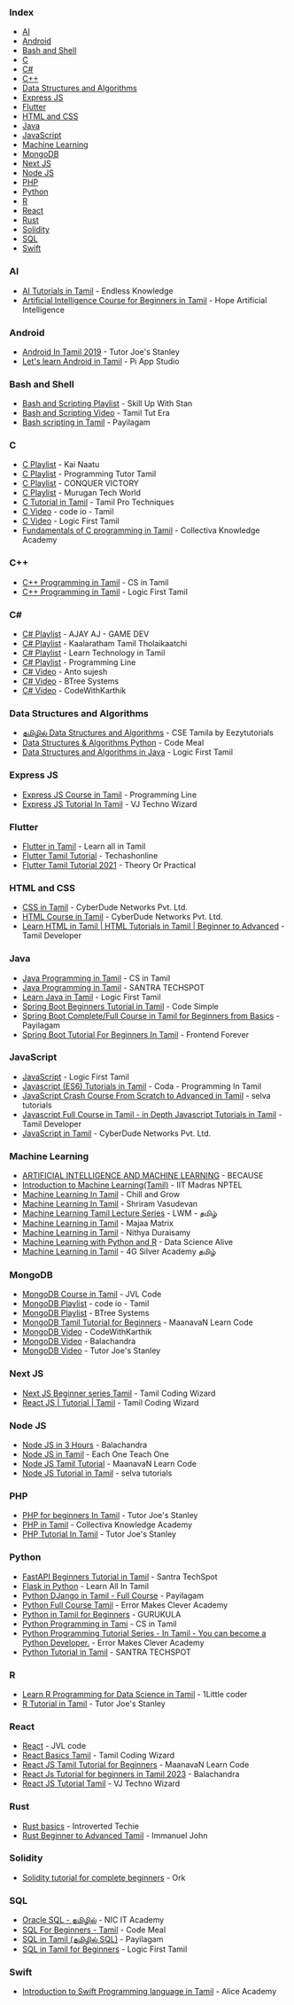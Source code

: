 ### Index

* [AI](#ai)
* [Android](#android)
* [Bash and Shell](#bash-and-shell)
* [C](#c)
* [C#](#csharp)
* [C++](#cpp)
* [Data Structures and Algorithms](#dsa)
* [Express JS](#express-js)
* [Flutter](#flutter)
* [HTML and CSS](#html-and-css)
* [Java](#java)
* [JavaScript](#javascript)
* [Machine Learning](#machine-learning)
* [MongoDB](#mongodb)
* [Next JS](#next-js)
* [Node JS](#node-js)
* [PHP](#php)
* [Python](#python)
* [R](#r)
* [React](#react)
* [Rust](#rust)
* [Solidity](#solidity)
* [SQL](#sql)
* [Swift](#swift)


### AI

* [AI Tutorials in Tamil](https://www.youtube.com/playlist?list=PLLHRrAfRqTbPbodOKyV6QeEOMx8KaBiSm) - Endless Knowledge
* [Artificial Intelligence Course for Beginners in Tamil](https://www.youtube.com/playlist?list=PLMn73l82HB5B9oMtKeAexWVdXLRL_BChV) - Hope Artificial Intelligence


### Android

* [Android In Tamil 2019](https://youtube.com/playlist?list=PL4unWLKFsZfcGBja19mrwodNm6AyzZk2B) - Tutor Joe's Stanley
* [Let's learn Android in Tamil](https://youtube.com/playlist?list=PL8u30_s78ZuE9YFjj9mv7ZP-Cp_tiG7JQ) - Pi App Studio


### Bash and Shell

* [Bash and Scripting Playlist](https://www.youtube.com/playlist?list=PLe61-EtQTlGsMT6fLm0ONaAycUuNK1TeF) - Skill Up With Stan
* [Bash and Scripting Video](https://www.youtube.com/watch?v=7vvigzYvapA) - Tamil Tut Era
* [Bash scripting in Tamil](https://youtube.com/playlist?list=PLgWpUXNR_WCeWiXmsYf5HUe7E4I29zTJr) - Payilagam


### C

* [C Playlist](https://www.youtube.com/playlist?list=PLAJng2Pkr-8wB0CcJ73mrCrE96FrB_XHO) - Kai Naatu
* [C Playlist](https://www.youtube.com/playlist?list=PL1BEqtXLfK1o2xyxLO95R6Fo9PV7mGoXf) - Programming Tutor Tamil
* [C Playlist](https://www.youtube.com/playlist?list=PL2j991kByVOVKWsOxB-CQV-nISLn9ZcvV) - CONQUER VICTORY
* [C Playlist](https://www.youtube.com/playlist?list=PLwheXbz_XBtlRkGvQVJ34RkDl5mg1ndND) - Murugan Tech World
* [C Tutorial in Tamil](https://youtube.com/playlist?list=PLBQXOA5OR76rq-sU8mNsUmj2Z9kQXz7oD) - Tamil Pro Techniques
* [C Video](https://www.youtube.com/watch?v=fmSnLiAv-zc) - code io - Tamil
* [C Video](https://www.youtube.com/watch?v=JAy56OH58Y4) - Logic First Tamil
* [Fundamentals of C programming in Tamil](https://youtube.com/playlist?list=PLmjuBlzAWCzxTdRxTtMSj1NFe_GvFlvFw) - Collectiva Knowledge Academy


### <a id="cpp"></a>C++

* [C++ Programming in Tamil](https://youtube.com/playlist?list=PLWbtDrDnmTHBPD-Dt5BJi7iP11x6UvgU0) - CS in Tamil
* [C++ Programming in Tamil](https://www.youtube.com/playlist?list=PLYM2_EX_xVvUppW1kS91ZNEI20k1V1liI) - Logic First Tamil

### <a id="csharp"></a>C#

* [C# Playlist](https://www.youtube.com/playlist?list=PLvRASKtKbYeRV8GGS-Xxu0hQJOW4Yxviq) - AJAY AJ - GAME DEV
* [C# Playlist](https://www.youtube.com/playlist?list=PLiHeZHTmVuddLE9IW6vqUqwr12U1WzK3g) - Kaalaratham Tamil Tholaikaatchi
* [C# Playlist](https://www.youtube.com/playlist?list=PLjuPgqaza-gpvva4T9FxIxO7Iyqk4sKTU) - Learn Technology in Tamil
* [C# Playlist](https://www.youtube.com/playlist?list=PLN00Qh4gtjNv_MSn3_Nl6GqGYxyd_LIQM) - Programming Line
* [C# Video](https://www.youtube.com/watch?v=wEv8QiCyeSE) - Anto sujesh
* [C# Video](https://www.youtube.com/watch?v=74b1tdaf5MM&t=16s) - BTree Systems
* [C# Video](https://www.youtube.com/watch?v=ciFCKxjuirM) - CodeWithKarthik

### <a id="dsa"></a>Data Structures and Algorithms

* [தமிழில் Data Structures and Algorithms](https://youtube.com/playlist?list=PL_UqaR55i1797oG0BL0wtxdPpa_NYNFLz) - CSE Tamila by Eezytutorials
* [Data Structures & Algorithms Python](https://www.youtube.com/playlist?list=PLVkDztYhxUGH9AubH9hLy_JYam8EZ9VKs) - Code Meal
* [Data Structures and Algorithms in Java](https://www.youtube.com/playlist?list=PLYM2_EX_xVvX7_AmNY-Deacp3rT3MIXnE) - Logic First Tamil


### Express JS

* [Express JS Course in Tamil](https://youtube.com/playlist?list=PLN00Qh4gtjNtwr6Syq7eKDTmd-fKQPEiO&si=wMFg55V0T1ztHesh) - Programming Line
* [Express JS Tutorial In Tamil](https://youtube.com/playlist?list=PLtMr2pEysMV6ArKDOGVmjQxjW-RcdxFHE&si=CR4PI0sjOcAUnXut) - VJ Techno Wizard


### Flutter

* [Flutter in Tamil](https://www.youtube.com/playlist?list=PLBngtsPyn30HYEkmqIqZwvLl0c8zWqCtx) - Learn all in Tamil
* [Flutter Tamil Tutorial](https://www.youtube.com/playlist?list=PL_hkki6Usyn4krz6wexRj1baFE-TWKVMb) - Techashonline
* [Flutter Tamil Tutorial 2021](https://www.youtube.com/playlist?list=PLUGtexIdLo5iGD_0Ds5-a-itWxMCF8r0E) - Theory Or Practical


### HTML and CSS

* [CSS in Tamil](https://youtube.com/playlist?list=PL73Obo20O_7gGv4cLEOoqTF8_m8rPKyQh) - CyberDude Networks Pvt. Ltd.
* [HTML Course in Tamil](https://youtube.com/playlist?list=PL73Obo20O_7gcXt0cfQA14jey8zavtKAq) - CyberDude Networks Pvt. Ltd.
* [Learn HTML in Tamil \| HTML Tutorials in Tamil \| Beginner to Advanced](https://youtube.com/playlist?list=PLpYn3LR7eQI2trAr1z1lmvYGAQfsbllY5) - Tamil Developer


### Java

* [Java Programming in Tamil](https://www.youtube.com/playlist?list=PLWbtDrDnmTHCsK36VMtXasfeo4qQg3Mjo) - CS in Tamil
* [Java Programming in Tamil](https://www.youtube.com/playlist?list=PLIFRUdRwOM08fR11AtNx674tXpUmgy7lD) - SANTRA TECHSPOT
* [Learn Java in Tamil](https://youtube.com/playlist?list=PLYM2_EX_xVvVXm005Gt5unmqW6GGMjHxa) - Logic First Tamil
* [Spring Boot Beginners Tutorial in Tamil](https://www.youtube.com/playlist?list=PLhbl8CrGKCBNVzNXhoWdmni_sEAqZdLt9) - Code Simple
* [Spring Boot Complete/Full Course in Tamil for Beginners from Basics](https://www.youtube.com/playlist?list=PLgWpUXNR_WCc_VontznRnCUdul5Zp1x3c) - Payilagam
* [Spring Boot Tutorial For Beginners In Tamil](https://www.youtube.com/playlist?list=PL5wfQQ0ZyOimwU4V9g7OWTehyBoeDJGRG) - Frontend Forever


### JavaScript

* [JavaScript](https://www.youtube.com/playlist?list=PLYM2_EX_xVvWA3nMtsoLclwDtVS_rLk6O) - Logic First Tamil
* [Javascript (ES6) Tutorials in Tamil](https://youtube.com/playlist?list=PLB8qmogP8oMwFdeaeThAbsR9Vh-873SWb) - Coda - Programming In Tamil
* [JavaScript Crash Course From Scratch to Advanced in Tamil](https://www.youtube.com/playlist?list=PLyYcNnaAVG5IIyPjuzWOgqFxDORHqRN2W) - selva tutorials
* [Javascript Full Course in Tamil - in Depth Javascript Tutorials in Tamil](https://youtube.com/playlist?list=PLpYn3LR7eQI3hjh129Bkqkw7onut28hTK) - Tamil Developer
* [JavaScript in Tamil](https://youtube.com/playlist?list=PL73Obo20O_7ihsIM5K-hHYPrcqkkdQcLa) - CyberDude Networks Pvt. Ltd.


### Machine Learning

* [ARTIFICIAL INTELLIGENCE AND MACHINE LEARNING](https://www.youtube.com/playlist?list=PLR4Rlu17MDY5jGC5tO_6kJsSDELOzmveh) - BECAUSE
* [Introduction to Machine Learning(Tamil)](https://www.youtube.com/playlist?list=PLyqSpQzTE6M-9thAeyB2mRFYvvW8AWxXX) - IIT Madras NPTEL
* [Machine Learning In Tamil](https://www.youtube.com/playlist?list=PLorkqpg7qgkw8xqc-RmuCgfCWRWCRnN-u) - Chill and Grow
* [Machine Learning In Tamil](https://www.youtube.com/playlist?list=PL3uLubnzL2TnWzEtapD1w5ypl8tMR9N08) - Shriram Vasudevan
* [Machine Learning Tamil Lecture Series](https://www.youtube.com/playlist?list=PL18h92UN0f0bm1Aw9_Tgk1Nrp9rOzV63N) - LWM - தமிழ்
* [Machine Learning in Tamil](https://www.youtube.com/playlist?list=PLJtSFa-YIedYu2QfQaHJJBLT096RxtMHD) - Majaa Matrix
* [Machine Learning in Tamil](https://youtube.com/playlist?list=PL5itdT07Pm8wxRaPWljPntnBmnOs4ExDM) - Nithya Duraisamy
* [Machine Learning with Python and R](https://www.youtube.com/playlist?list=PL-1QQC56x1gEgj8C4L2hw5orryqgdnuoP) - Data Science Alive
* [Machine Learning in Tamil](https://www.youtube.com/playlist?list=PLOmHrZkA584-YEDX_2CMGnY2Xvj6B4Lf-) - 4G Silver Academy தமிழ்


### MongoDB

* [MongoDB Course in Tamil](https://www.youtube.com/playlist?list=PL7BQ4lqtgECRiWoThupyKXRQoDuEV2zy5) - JVL Code
* [MongoDB Playlist](https://www.youtube.com/playlist?list=PLhP5RsB7fhE3Tprm1_WyiToWM80SXw-UN) - code io - Tamil
* [MongoDB Playlist](https://www.youtube.com/playlist?list=PLoM4uAkd4g69r07VTpVNIZ7wmC_Lkqd0H) - BTree Systems
* [MongoDB Tamil Tutorial for Beginners](https://www.youtube.com/playlist?list=PLfD4W8QfMd5DhXKriTHyHjNzNSe_1I7g1) - MaanavaN Learn Code
* [MongoDB Video](https://www.youtube.com/watch?v=0zwYbudzaJc) - CodeWithKarthik
* [MongoDB Video](https://www.youtube.com/watch?v=CKaywM2qXpo) - Balachandra
* [MongoDB Video](https://www.youtube.com/watch?v=KD-2vh9v1co) - Tutor Joe's Stanley


### Next JS

* [Next JS Beginner series Tamil](https://www.youtube.com/playlist?list=PLQeZxRj52I-H86pt2nVb14UB0vKtK74qZ) - Tamil Coding Wizard
* [React JS \| Tutorial \| Tamil](https://www.youtube.com/playlist?list=PLQeZxRj52I-GmZBy4-tPhwwL8AEjW2t8G) - Tamil Coding Wizard


### Node JS

* [Node JS in 3 Hours](https://www.youtube.com/playlist?list=PLla-GdVgzZZV-z0Gxc7rkrV4cuqYSNZMy) - Balachandra
* [Node JS in Tamil](https://youtube.com/playlist?list=PLDVMunJ3DBrNAZtl0cJiNytPE2-8MAmoc&si=z23m0cL3jA7J50f9) - Each One Teach One
* [Node JS Tamil Tutorial](https://youtube.com/playlist?list=PLfD4W8QfMd5CfPbiP2os4lpK2470C8Bva&si=3_z8uf-13KyOoEj-) - MaanavaN Learn Code
* [Node JS Tutorial in Tamil](https://youtube.com/playlist?list=PLyYcNnaAVG5Jewkwv4iH5WR-IDNlUON29&si=Y1th95p1GubFjnAl) - selva tutorials


### PHP

* [PHP for beginners In Tamil](https://youtube.com/playlist?list=PL4unWLKFsZfcq_D-sEy0pR4Sl_yipy6Jt) - Tutor Joe's Stanley
* [PHP in Tamil](https://www.youtube.com/playlist?list=PLmjuBlzAWCzz8Timg5RP6c-JMemYWRXvV) - Collectiva Knowledge Academy
* [PHP Tutorial In Tamil](https://youtube.com/playlist?list=PL4unWLKFsZfdrMitLmm8N-idlYQkSCvT9) - Tutor Joe's Stanley


### Python

* [FastAPI Beginners Tutorial in Tamil](https://www.youtube.com/playlist?list=PLIFRUdRwOM08B9M7HVuiUWWto8eDxVryI) - Santra TechSpot
* [Flask in Python](https://www.youtube.com/playlist?list=PLBngtsPyn30GbfwGhOD_cPoQtkoIQQnHg) - Learn All In Tamil
* [Python DJango in Tamil - Full Course](https://www.youtube.com/playlist?list=PLgWpUXNR_WCch5K1nkemWWsm3rvr-7YmO) - Payilagam
* [Python Full Course Tamil](https://www.youtube.com/playlist?list=PLvepBxfiuao1hO1vPOskQ1X4dbjGXF9bm) - Error Makes Clever Academy
* [Python in Tamil for Beginners](https://youtube.com/playlist?list=PLA2UBjeRwle3OLO3qmXTbmCvuTlqhHRVb) - GURUKULA
* [Python Programming in Tami](https://www.youtube.com/playlist?list=PLWbtDrDnmTHBdEnUKuLNdH2-zKSDD8OA4) - CS in Tamil
* [Python Programming Tutorial Series - In Tamil - You can become a Python Developer.](https://www.youtube.com/playlist?list=PLvepBxfiuao1hO1vPOskQ1X4dbjGXF9bm) - Error Makes Clever Academy
* [Python Tutorial in Tamil](https://youtube.com/playlist?list=PLIFRUdRwOM0_hcLruKbsHWnU5P2uLBgsp) - SANTRA TECHSPOT


### R

* [Learn R Programming for Data Science in Tamil](https://www.youtube.com/playlist?list=PLpdmBGJ6ELUJr9cRrFPDAqGBXj5ge13h3) - 1Little coder
* [R Tutorial in Tamil](https://youtube.com/playlist?list=PL4unWLKFsZfeGbK28rfPDeDDD_OJGjMCC) - Tutor Joe's Stanley


### React

* [React](https://youtube.com/playlist?list=PL7BQ4lqtgECTVwBbEjQ63FPx76WYDbiwh&si=PxoLxQoXVCqi1zav) - JVL code
* [React Basics Tamil](https://youtube.com/playlist?list=PLQeZxRj52I-HntAkC29CgxGRT9Z_-oa91&si=oe9UoqzeaUDYyoy6) - Tamil Coding Wizard
* [React JS Tamil Tutorial for Beginners](https://youtube.com/playlist?list=PLfD4W8QfMd5DbFccLzRFeG0QjWWHGTT3-&si=X3CgUFk3PxeqA8YD) - MaanavaN Learn Code
* [React Js Tutorial for beginners in Tamil 2023](https://www.youtube.com/watch?v=Uv7cKlZFXU8) - Balachandra
* [React JS Tutorial Tamil](https://youtube.com/playlist?list=PLtMr2pEysMV7DdPChnkF9Mmgdya1uR8sQ&si=ZNop81SRBf9eTGvK) - VJ Techno Wizard


### Rust

* [Rust basics](https://www.youtube.com/playlist?list=PL_u9j2nFGtodQkcD1K6TqEciRzIi7DFip) - Introverted Techie
* [Rust Beginner to Advanced Tamil](https://www.youtube.com/playlist?list=PLdIzVVjNvusSYhqEH2_fPFtcVZEAlVs4Q) - Immanuel John


### Solidity

* [Solidity tutorial for complete beginners](https://youtube.com/playlist?list=PLl2NTvGeqw2ZRNLU25-yodXK86EXWV6on) - Ork


### SQL

* [Oracle SQL - தமிழில்](https://www.youtube.com/playlist?list=PLsphD3EpR7F-u4Jjp_3fYgLSsKwPPTEH4) - NIC IT Academy
* [SQL For Beginners - Tamil](https://www.youtube.com/playlist?list=PLVkDztYhxUGEP7Yrw2voVWhcxILiLCwOt) - Code Meal
* [SQL in Tamil (தமிழில் SQL)](https://www.youtube.com/playlist?list=PLgWpUXNR_WCd-oMh-n6LhRYyNZjiiPVGm) - Payilagam
* [SQL in Tamil for Beginners](https://www.youtube.com/playlist?list=PLYM2_EX_xVvUBh28ZT2i-jH7kBkTfB_W2) - Logic First Tamil


### Swift

* [Introduction to Swift Programming language in Tamil](https://www.youtube.com/playlist?list=PLSCKJRsangaXy00U-TpGC-1f83nS5B66O) - Alice Academy
